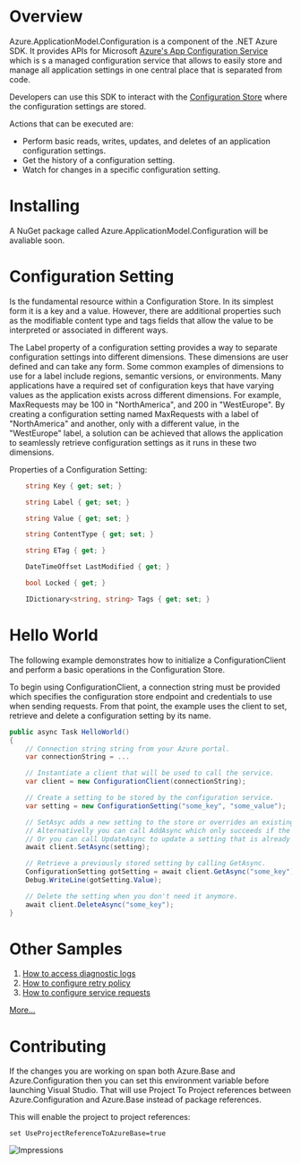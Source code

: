# Overview 

Azure.ApplicationModel.Configuration is a component of the .NET Azure SDK. 
It provides APIs for Microsoft [Azure's App Configuration Service](https://docs.microsoft.com/en-us/azure/azure-app-configuration/) which is s a managed configuration service that allows to easily store and manage all application settings in one central place that is separated from code.

Developers can use this SDK to interact with the [Configuration Store](https://docs.microsoft.com/en-us/azure/azure-app-configuration/quickstart-dotnet-core-app#create-an-app-configuration-store) where the configuration settings are stored.

Actions that can be executed are:

- Perform basic reads, writes, updates, and deletes of an application configuration settings.
- Get the history of a configuration setting.
- Watch for changes in a specific configuration setting.

# Installing

A NuGet package called Azure.ApplicationModel.Configuration will be avaliable soon.

# Configuration Setting
Is the fundamental resource within a Configuration Store. In its simplest form it is a key and a value. However, there are additional properties such as the modifiable content type and tags fields that allow the value to be interpreted or associated in different ways.

The Label property of a configuration setting provides a way to separate configuration settings into different dimensions. These dimensions are user defined and can take any form. Some common examples of dimensions to use for a label include regions, semantic versions, or environments. Many applications have a required set of configuration keys that have varying values as the application exists across different dimensions.
For example, MaxRequests may be 100 in "NorthAmerica", and 200 in "WestEurope". By creating a configuration setting named MaxRequests with a label of "NorthAmerica" and another, only with a different value, in the "WestEurope" label, a solution can be achieved that allows the application to seamlessly retrieve configuration settings as it runs in these two dimensions.

Properties of a Configuration Setting:

```c#
    string Key { get; set; }

    string Label { get; set; }

    string Value { get; set; }

    string ContentType { get; set; }

    string ETag { get; }

    DateTimeOffset LastModified { get; }

    bool Locked { get; }

    IDictionary<string, string> Tags { get; set; }
```

# Hello World
The following example demonstrates how to initialize a ConfigurationClient and perform a basic operations in the Configuration Store.

To begin using ConfigurationClient, a connection string must be provided which specifies the configuration store endpoint and credentials to use when sending requests. From that point, the example uses the client to set, retrieve and delete a configuration setting by its name.

```c#
public async Task HelloWorld()
{
    // Connection string string from your Azure portal.
    var connectionString = ...

    // Instantiate a client that will be used to call the service.
    var client = new ConfigurationClient(connectionString);

    // Create a setting to be stored by the configuration service.
    var setting = new ConfigurationSetting("some_key", "some_value");

    // SetAsyc adds a new setting to the store or overrides an existing setting.
    // Alternativelly you can call AddAsync which only succeeds if the setting does not already exist in the store.
    // Or you can call UpdateAsync to update a setting that is already present in the store.
    await client.SetAsync(setting);

    // Retrieve a previously stored setting by calling GetAsync.
    ConfigurationSetting gotSetting = await client.GetAsync("some_key");
    Debug.WriteLine(gotSetting.Value);

    // Delete the setting when you don't need it anymore.
    await client.DeleteAsync("some_key");
}
```

# Other Samples
1. [How to access diagnostic logs](https://github.com/Azure/azure-sdk-for-net/tree/master/src/SDKs/Azure.ApplicationModel.Configuration/data-plane/Azure.Configuration.Tests/samples/Sample4_Logging.cs)
2. [How to configure retry policy](https://github.com/Azure/azure-sdk-for-net/tree/master/src/SDKs/Azure.ApplicationModel.Configuration/data-plane/Azure.Configuration.Tests/samples/Sample6_ConfiguringRetries.cs)
3. [How to configure service requests](https://github.com/Azure/azure-sdk-for-net/tree/master/src/SDKs/Azure.ApplicationModel.Configuration/data-plane/Azure.Configuration.Tests/samples/Sample7_ConfiguringPipeline.cs)

[More...](https://github.com/Azure/azure-sdk-for-net/blob/master/src/SDKs/Azure.ApplicationModel.Configuration/data-plane/Azure.Configuration.Tests/ConfigurationLiveTests.cs)

# Contributing
If the changes you are working on span both Azure.Base and Azure.Configuration then you can set this environment variable before launching Visual Studio. That will use Project To Project references between Azure.Configuration and Azure.Base instead of package references.

This will enable the project to project references:
```
set UseProjectReferenceToAzureBase=true
```

![Impressions](https://azure-sdk-impressions.azurewebsites.net/api/impressions/azure-sdk-for-net%2Fsrc%2FSDKs%2FAzure.ApplicationModel.Configuration%2Fdata-plane%2FREADME.png)
